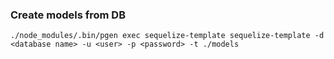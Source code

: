 ### Create models from DB

`./node_modules/.bin/pgen exec sequelize-template sequelize-template -d <database name> -u <user> -p <password> -t ./models`
